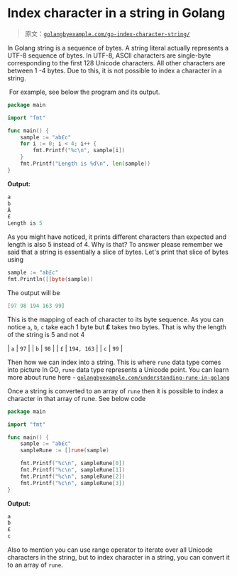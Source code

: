 # Index character in a string in Golang

> 原文：[`golangbyexample.com/go-index-character-string/`](https://golangbyexample.com/go-index-character-string/)

In Golang string is a sequence of bytes. A string literal actually represents a UTF-8 sequence of bytes. In UTF-8, ASCII characters are single-byte corresponding to the first 128 Unicode characters. All other characters are between 1 -4 bytes. Due to this, it is not possible to index a character in a string.

 For example, see below the program and its output.

```go
package main

import "fmt"

func main() {
    sample := "ab£c"
    for i := 0; i < 4; i++ {
        fmt.Printf("%c\n", sample[i])
    }
    fmt.Printf("Length is %d\n", len(sample))
}
```

**Output:**

```go
a
b
Â
£
Length is 5
```

As you might have noticed, it prints different characters than expected and length is also 5 instead of 4\. Why is that? To answer please remember we said that a string is essentially a slice of bytes. Let's print that slice of bytes using

```go
sample := "ab£c"
fmt.Println([]byte(sample))
```

The output will be

```go
[97 98 194 163 99]
```

This is the mapping of each of character to its byte sequence. As you can notice `a`, `b`, `c` take each 1 byte but **£** takes two bytes. That is why the length of the string is 5 and not 4



| `a` | `97` |
| `b` | `98` |
| `£` | `194, 163` |
| `c` | `99` |



Then how we can index into a string. This is where `rune` data type comes into picture In GO, `rune` data type represents a Unicode point. You can learn more about rune here - [`golangbyexample.com/understanding-rune-in-golang`](https://golangbyexample.com/understanding-rune-in-golang)

Once a string is converted to an array of `rune` then it is possible to index a character in that array of rune. See below code

```go
package main

import "fmt"

func main() {
    sample := "ab£c"
    sampleRune := []rune(sample)

    fmt.Printf("%c\n", sampleRune[0])
    fmt.Printf("%c\n", sampleRune[1])
    fmt.Printf("%c\n", sampleRune[2])
    fmt.Printf("%c\n", sampleRune[3])
}
```

**Output:**

```go
a
b
£
c
```

Also to mention you can use range operator to iterate over all Unicode characters in the string, but to index character in a string, you can convert it to an array of `rune`.